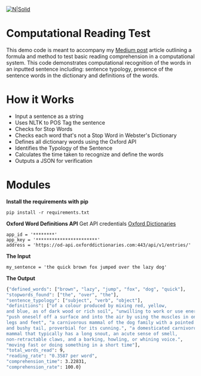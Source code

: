 [![N|Solid](https://cldup.com/dTxpPi9lDf.thumb.png)](https://nodesource.com/products/nsolid)

# Computational Reading Test
This demo code is meant to accompany my [Medium post](https://medium.com/@kazarazat/testing-if-machines-can-read-b15bcbaeae51) article outlining a formula and method to test basic reading comprehension in a computational system. This code demonstrates computational recognition of the words in an inputted sentence including: sentence typology, presence of the sentence words in the dictionary and definitions of the words. 

# How it Works
* Input a sentence as a string
* Uses NLTK to POS Tag the sentence
* Checks for Stop Words
* Checks each word that's not a Stop Word in Webster's Dictionary
* Defines all dictionary words using the Oxford API
* Identifies the Typology of the Sentence
* Calculates the time taken to recognize and define the words
* Outputs a JSON for verification

# Modules
**Install the requirements with pip**

    pip install -r requirements.txt
	
**Oxford Word Definitions API**
Get API credentials [Oxford Dictionaries](https://developer.oxforddictionaries.com)

    app_id = '********'
    app_key = '***********************'
    address = 'https://od-api.oxforddictionaries.com:443/api/v1/entries/'


**The Input**

	my_sentence = 'the quick brown fox jumped over the lazy dog'

**The Output**
```sh
{"defined_words": ["brown", "lazy", "jump", "fox", "dog", "quick"], 
"stopwords_found": ["the", "over", "the"],
"sentence_typology": ["subject", "verb", "object"], 
"definitions": ["of a colour produced by mixing red, yellow,
and blue, as of dark wood or rich soil", "unwilling to work or use energy",
"push oneself off a surface and into the air by using the muscles in one's 
legs and feet", "a carnivorous mammal of the dog family with a pointed muzzle 
and bushy tail, proverbial for its cunning.", "a domesticated carnivorous 
mammal that typically has a long snout, an acute sense of smell, 
non-retractable claws, and a barking, howling, or whining voice.", 
"moving fast or doing something in a short time"], 
"total_words_read": 9, 
"reading_rate": "0.3587 per word", 
"comprehension_time": 3.22831, 
"comprehension_rate": 100.0}
```
